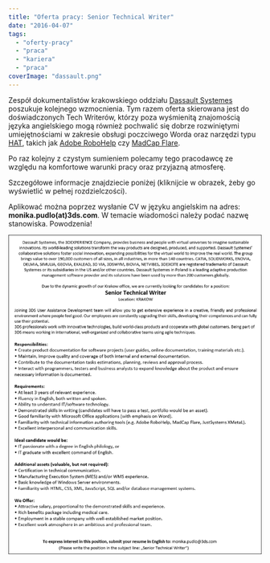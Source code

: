 ```yaml
---
title: "Oferta pracy: Senior Technical Writer"
date: "2016-04-07"
tags:
  - "oferty-pracy"
  - "praca"
  - "kariera"
  - "praca"
coverImage: "dassault.png"
---
```


Zespół dokumentalistów krakowskiego oddziału
[Dassault Systemes](http://www.3ds.com/pl-pl/) poszukuje kolejnego wzmocnienia.
Tym razem oferta skierowana jest do doświadczonych Tech Writerów, którzy poza
wyśmienitą znajomością języka angielskiego mogą również pochwalić się dobrze
rozwiniętymi umiejętnościami w zakresie obsługi poczciwego Worda oraz narzędzi
typu [HAT](https://en.wikipedia.org/wiki/Help_authoring_tool), takich jak
[Adobe RoboHelp](https://en.wikipedia.org/wiki/Adobe_RoboHelp) czy
[MadCap Flare](https://en.wikipedia.org/wiki/MadCap_Software).

Po raz kolejny z czystym sumieniem polecamy tego pracodawcę ze względu na
komfortowe warunki pracy oraz przyjazną atmosferę.

Szczegółowe informacje znajdziecie poniżej (kliknijcie w obrazek, żeby go
wyświetlić w pełnej rozdzielczości).

Aplikować można poprzez wysłanie CV w języku angielskim na adres:
**monika.pudlo(at)3ds.com**. W temacie wiadomości należy podać nazwę stanowiska.
Powodzenia!

[![senior_techwriter_3ds](images/senior_techwriter_3ds.png)](http://techwriter.pl/wp-content/uploads/2016/04/senior_techwriter_3ds.png)
